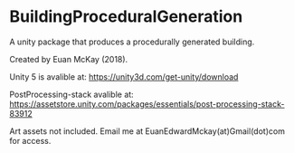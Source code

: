 # BuildingProceduralGeneration
A unity package that produces a procedurally generated building.

Created by Euan McKay (2018).

Unity 5 is avalible at: https://unity3d.com/get-unity/download

PostProcessing-stack avalible at: https://assetstore.unity.com/packages/essentials/post-processing-stack-83912

Art assets not included. Email me at EuanEdwardMckay(at)Gmail(dot)com for access.
